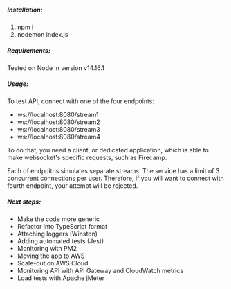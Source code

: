 ##### Installation:

1. npm i
2. nodemon index.js

##### Requirements:

Tested on Node in version v14.16.1

##### Usage:

To test API, connect with one of the four endpoints:

- ws://localhost:8080/stream1
- ws://localhost:8080/stream2
- ws://localhost:8080/stream3
- ws://localhost:8080/stream4

To do that, you need a client, or dedicated application, which is able to make websocket's specific requests, such as Firecamp.

Each of endpoitns simulates separate streams. The service has a limit of 3 concurrent connections per user. Therefore, if you will want to connect with fourth endpoint, your attempt will be rejected.

##### Next steps:

- Make the code more generic
- Refactor into TypeScript format
- Attaching loggers (Winston)
- Adding automated tests (Jest)
- Monitoring with PM2
- Moving the app to AWS
- Scale-out on AWS Cloud
- Monitoring API with API Gateway and CloudWatch metrics
- Load tests with Apache jMeter